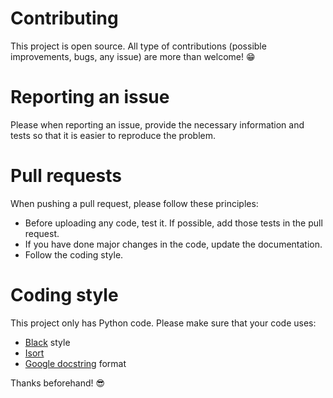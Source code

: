 # Contributing

This project is open source. All type of contributions (possible improvements, bugs, any issue) are more than welcome! 😁

# Reporting an issue

Please when reporting an issue, provide the necessary information and tests so that it is easier to reproduce the problem.

# Pull requests

When pushing a pull request, please follow these principles:

- Before uploading any code, test it. If possible, add those tests in the pull request.
- If you have done major changes in the code, update the documentation.
- Follow the coding style.

# Coding style

This project only has Python code. Please make sure that your code uses:

- [Black](https://github.com/psf/black) style
- [Isort](https://github.com/PyCQA/isort)
- [Google docstring](https://sphinxcontrib-napoleon.readthedocs.io/en/latest/example_google.html) format


Thanks beforehand! 😎